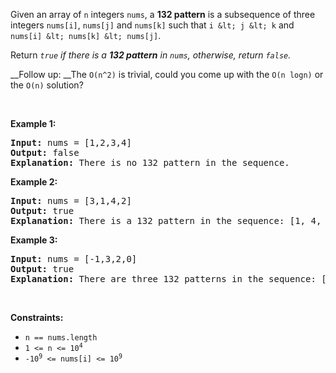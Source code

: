 Given an array&nbsp;of `` n `` integers `` nums ``, a __132 pattern__ is a subsequence of three integers `` nums[i] ``, `` nums[j] `` and `` nums[k] `` such that `` i &lt; j &lt; k `` and `` nums[i] &lt; nums[k] &lt; nums[j] ``.

Return _`` true `` if there is a __132 pattern__ in `` nums ``, otherwise, return `` false ``._

__Follow up: __The `` O(n^2) `` is trivial, could you come up with the `` O(n logn) `` or the `` O(n) `` solution?

&nbsp;

__Example 1:__

<pre>
<strong>Input:</strong> nums = [1,2,3,4]
<strong>Output:</strong> false
<strong>Explanation:</strong> There is no 132 pattern in the sequence.
</pre>

__Example 2:__

<pre>
<strong>Input:</strong> nums = [3,1,4,2]
<strong>Output:</strong> true
<strong>Explanation:</strong> There is a 132 pattern in the sequence: [1, 4, 2].
</pre>

__Example 3:__

<pre>
<strong>Input:</strong> nums = [-1,3,2,0]
<strong>Output:</strong> true
<strong>Explanation:</strong> There are three 132 patterns in the sequence: [-1, 3, 2], [-1, 3, 0] and [-1, 2, 0].
</pre>

&nbsp;

__Constraints:__

*   `` n == nums.length ``
*   <code>1 &lt;= n &lt;= 10<sup>4</sup></code>
*   <code>-10<sup>9</sup> &lt;= nums[i] &lt;= 10<sup>9</sup></code>
